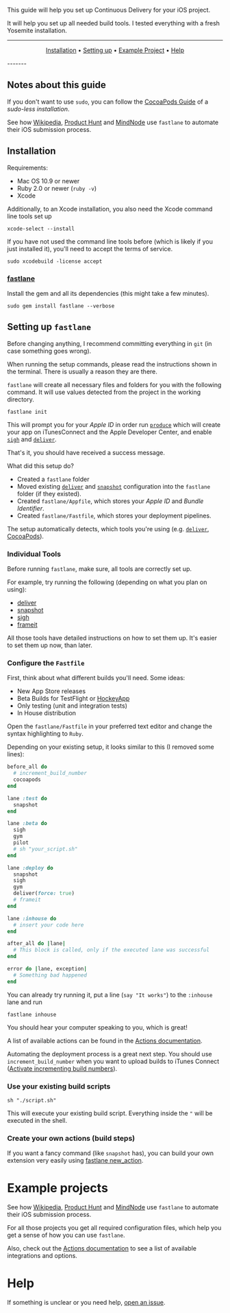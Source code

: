 This guide will help you set up Continuous Delivery for your iOS project.

It will help you set up all needed build tools. I tested everything with a fresh Yosemite installation.

-------
<p align="center">
    <a href="#installation">Installation</a> &bull;
    <a href="#setting-up-fastlane">Setting up</a> &bull;
    <a href="#example-projects">Example Project</a> &bull;
    <a href="#help">Help</a>
</p>
-------

## Notes about this guide
If you don't want to use `sudo`, you can follow the [CocoaPods Guide](http://guides.cocoapods.org/using/getting-started.html#sudo-less-installation) of a *sudo-less installation*.

See how [Wikipedia](https://github.com/fastlane/examples#wikipedia-by-wikimedia-foundation), [Product Hunt](https://github.com/fastlane/examples#product-hunt) and [MindNode](https://github.com/fastlane/examples#mindnode) use `fastlane` to automate their iOS submission process.

## Installation

Requirements:

- Mac OS 10.9 or newer
- Ruby 2.0 or newer (`ruby -v`)
- Xcode

Additionally, to an Xcode installation, you also need the Xcode command line tools set up

    xcode-select --install

If you have not used the command line tools before (which is likely if you just installed it), you'll need to accept the terms of service.

    sudo xcodebuild -license accept

### [fastlane](https://github.com/fastlane/fastlane)

Install the gem and all its dependencies (this might take a few minutes).

    sudo gem install fastlane --verbose

## Setting up `fastlane`

Before changing anything, I recommend committing everything in `git` (in case something goes wrong).

When running the setup commands, please read the instructions shown in the terminal. There is usually a reason they are there.

`fastlane` will create all necessary files and folders for you with the following command. It will use values detected from the project in the working directory.

    fastlane init

This will prompt you for your _Apple ID_ in order run [`produce`](https://github.com/fastlane/produce) which will create your app on iTunesConnect and the Apple Developer Center, and enable [`sigh`](https://github.com/KrauseFx/sigh) and [`deliver`](https://github.com/KrauseFx/deliver).

That's it, you should have received a success message.

What did this setup do?

- Created a `fastlane` folder
- Moved existing [`deliver`](https://github.com/fastlane/deliver) and [`snapshot`](https://github.com/fastlane/snapshot) configuration into the `fastlane` folder (if they existed).
- Created `fastlane/Appfile`, which stores your *Apple ID* and *Bundle Identifier*.
- Created `fastlane/Fastfile`, which stores your deployment pipelines.

The setup automatically detects, which tools you're using (e.g. [`deliver`](https://github.com/fastlane/deliver), [CocoaPods](http://cocoapods.org/)).

### Individual Tools

Before running `fastlane`, make sure, all tools are correctly set up.

For example, try running the following (depending on what you plan on using):

- [deliver](https://github.com/fastlane/deliver)
- [snapshot](https://github.com/fastlane/snapshot)
- [sigh](https://github.com/fastlane/sigh)
- [frameit](https://github.com/fastlane/frameit)

All those tools have detailed instructions on how to set them up. It's easier to set them up now, than later.

### Configure the `Fastfile`

First, think about what different builds you'll need. Some ideas:

- New App Store releases
- Beta Builds for TestFlight or [HockeyApp](http://hockeyapp.net/)
- Only testing (unit and integration tests)
- In House distribution

Open the `fastlane/Fastfile` in your preferred text editor and change the syntax highlighting to `Ruby`.

Depending on your existing setup, it looks similar to this (I removed some lines):

```ruby
before_all do
  # increment_build_number
  cocoapods
end

lane :test do
  snapshot
end

lane :beta do
  sigh
  gym
  pilot
  # sh "your_script.sh"
end

lane :deploy do
  snapshot
  sigh
  gym
  deliver(force: true)
  # frameit
end

lane :inhouse do
  # insert your code here
end

after_all do |lane|
  # This block is called, only if the executed lane was successful
end

error do |lane, exception|
  # Something bad happened
end
```

You can already try running it, put a line (`say "It works"`) to the `:inhouse` lane and run

    fastlane inhouse

You should hear your computer speaking to you, which is great!

A list of available actions can be found in the [Actions documentation](https://github.com/fastlane/fastlane/blob/master/docs/Actions.md).

Automating the deployment process is a great next step. You should use `increment_build_number` when you want to upload builds to iTunes Connect ([Activate incrementing build numbers](https://developer.apple.com/library/ios/qa/qa1827/_index.html)).


### Use your existing build scripts

    sh "./script.sh"

This will execute your existing build script. Everything inside the `"` will be executed in the shell.

### Create your own actions (build steps)

If you want a fancy command (like `snapshot` has), you can build your own extension very easily using [fastlane new_action](https://github.com/fastlane/fastlane/blob/master/docs/README.md#extensions).

# Example projects

See how [Wikipedia](https://github.com/fastlane/examples#wikipedia-by-wikimedia-foundation), [Product Hunt](https://github.com/fastlane/examples#product-hunt) and [MindNode](https://github.com/fastlane/examples#mindnode) use `fastlane` to automate their iOS submission process.

For all those projects you get all required configuration files, which help you get a sense of how you can use `fastlane`.

Also, check out the [Actions documentation](https://github.com/fastlane/fastlane/blob/master/docs/Actions.md) to see a list of available integrations and options.

# Help

If something is unclear or you need help, [open an issue](https://github.com/fastlane/fastlane/issues/new).

